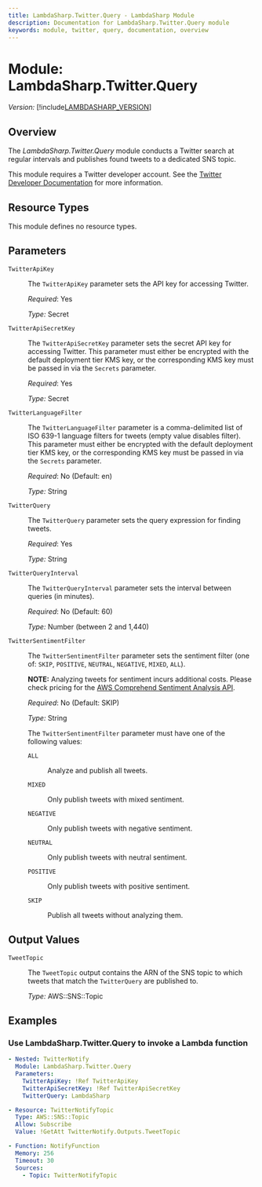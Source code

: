 ```yaml
---
title: LambdaSharp.Twitter.Query - LambdaSharp Module
description: Documentation for LambdaSharp.Twitter.Query module
keywords: module, twitter, query, documentation, overview
---
```


# Module: LambdaSharp.Twitter.Query
_Version:_ [!include[LAMBDASHARP_VERSION](../version.txt)]

## Overview

The _LambdaSharp.Twitter.Query_ module conducts a Twitter search at regular intervals and publishes found tweets to a dedicated SNS topic.

This module requires a Twitter developer account. See the [Twitter Developer Documentation](https://developer.twitter.com/en/docs/basics/getting-started) for more information.

## Resource Types

This module defines no resource types.

## Parameters

<dl>

<dt><code>TwitterApiKey</code></dt>
<dd>

The <code>TwitterApiKey</code> parameter sets the API key for accessing Twitter.

<i>Required</i>: Yes

<i>Type:</i> Secret
</dd>

<dt><code>TwitterApiSecretKey</code></dt>
<dd>

The <code>TwitterApiSecretKey</code> parameter sets the secret API key for accessing Twitter. This parameter must either be encrypted with the default deployment tier KMS key, or the corresponding KMS key must be passed in via  the <code>Secrets</code> parameter.

<i>Required</i>: Yes

<i>Type:</i> Secret
</dd>

<dt><code>TwitterLanguageFilter</code></dt>
<dd>

The <code>TwitterLanguageFilter</code> parameter is a comma-delimited list of ISO 639-1 language filters for tweets (empty value disables filter). This parameter must either be encrypted with the default deployment tier KMS key, or the corresponding KMS key must be passed in via  the <code>Secrets</code> parameter.

<i>Required</i>: No (Default: en)

<i>Type:</i> String
</dd>

<dt><code>TwitterQuery</code></dt>
<dd>

The <code>TwitterQuery</code> parameter sets the query expression for finding tweets.

<i>Required</i>: Yes

<i>Type:</i> String
</dd>

<dt><code>TwitterQueryInterval</code></dt>
<dd>

The <code>TwitterQueryInterval</code> parameter sets the interval between queries (in minutes).

<i>Required</i>: No (Default: 60)

<i>Type:</i> Number (between 2 and 1,440)
</dd>

<dt><code>TwitterSentimentFilter</code></dt>
<dd>

The <code>TwitterSentimentFilter</code> parameter sets the sentiment filter (one of: <code>SKIP</code>, <code>POSITIVE</code>, <code>NEUTRAL</code>, <code>NEGATIVE</code>, <code>MIXED</code>, <code>ALL</code>).

<b>NOTE:</b> Analyzing tweets for sentiment incurs additional costs. Please check pricing for the [AWS Comprehend Sentiment Analysis API](https://aws.amazon.com/comprehend/pricing/).

<i>Required</i>: No (Default: SKIP)

<i>Type:</i> String

The <code>TwitterSentimentFilter</code> parameter must have one of the following values:
<dl>
<dt><code>ALL</code></dt>
<dd>

Analyze and publish all tweets.
</dd>
<dt><code>MIXED</code></dt>
<dd>

Only publish tweets with mixed sentiment.
</dd>
<dt><code>NEGATIVE</code></dt>
<dd>

Only publish tweets with negative sentiment.
</dd>
<dt><code>NEUTRAL</code></dt>
<dd>

Only publish tweets with neutral sentiment.
</dd>
<dt><code>POSITIVE</code></dt>
<dd>

Only publish tweets with positive sentiment.
</dd>
<dt><code>SKIP</code></dt>
<dd>

Publish all tweets without analyzing them.
</dd>
</dl>

</dd>

</dl>

## Output Values

<dl>

<dt><code>TweetTopic</code></dt>
<dd>

The <code>TweetTopic</code> output contains the ARN of the SNS topic to which tweets that match the <code>TwitterQuery</code> are published to.

<i>Type:</i> AWS::SNS::Topic
</dd>

</dl>

## Examples

### Use LambdaSharp.Twitter.Query to invoke a Lambda function

```yaml
- Nested: TwitterNotify
  Module: LambdaSharp.Twitter.Query
  Parameters:
    TwitterApiKey: !Ref TwitterApiKey
    TwitterApiSecretKey: !Ref TwitterApiSecretKey
    TwitterQuery: LambdaSharp

- Resource: TwitterNotifyTopic
  Type: AWS::SNS::Topic
  Allow: Subscribe
  Value: !GetAtt TwitterNotify.Outputs.TweetTopic

- Function: NotifyFunction
  Memory: 256
  Timeout: 30
  Sources:
    - Topic: TwitterNotifyTopic
```
